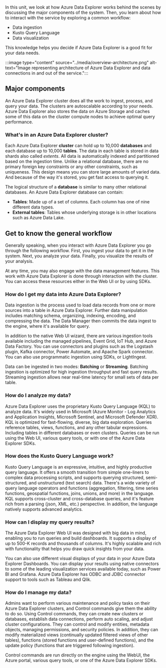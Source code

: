 In this unit, we look at how Azure Data Explorer works behind the scenes by discussing the major components of the system. Then, you learn about how to interact with the service by exploring a common workflow:

- Data ingestion
- Kusto Query Language
- Data visualization

This knowledge helps you decide if Azure Data Explorer is a good fit for your data needs.

:::image type="content" source="../media/overview-architecture.png" alt-text="Image representing architecture of Azure Data Explorer and data connections in and out of the service.":::

## Major components

An Azure Data Explorer cluster does all the work to ingest, process, and query your data. The clusters are autoscalable according to your needs. Azure Data Explorer also stores the data on Azure Storage and caches some of this data on the cluster compute nodes to achieve optimal query performance.

### What's in an Azure Data Explorer cluster?

Each Azure Data Explorer **cluster** can hold up to 10,000 **databases** and each database up to 10,000 **tables**. The data in each table is stored in data shards also called *extents*. All data is automatically indexed and partitioned based on the ingestion time. Unlike a relational database, there are no primary foreign key constraints or any other constraints, such as uniqueness. This design means you can store large amounts of varied data. And because of the way it's stored, you get fast access to querying it.

The logical structure of a **database** is similar to many other relational databases. An Azure Data Explorer database can contain:

- **Tables**: Made up of a set of columns. Each column has one of nine different data types.
- **External tables**: Tables whose underlying storage is in other locations such as Azure Data Lake.

## Get to know the general workflow

Generally speaking, when you interact with Azure Data Explorer you go through the following workflow. First, you ingest your data to get it in the system. Next, you analyze your data. Finally, you visualize the results of your analysis.

At any time, you may also engage with the data management features. This work with Azure Data Explorer is done through interaction with the cluster. You can access these resources either in the Web UI or by using SDKs.

### How do I get my data into Azure Data Explorer?

Data ingestion is the process used to load data records from one or more sources into a table in Azure Data Explorer. Further data manipulation includes matching schema, organizing, indexing, encoding, and compressing the data. The Data Manager then commits the data ingest to the engine, where it's available for query.

In addition to the native Web UI wizard, there are various ingestion tools available including the managed pipelines, Event Grid, IoT Hub, and Azure Data Factory. You can use connectors and plugins such as the Logstash plugin, Kafka connector, Power Automate, and Apache Spark connector. You can also use programmatic ingestion using SDKs, or LightIngest.

Data can be ingested in two modes: **Batching** or **Streaming**. Batching ingestion is optimized for high ingestion throughput and fast query results. Streaming ingestion allows near real-time latency for small sets of data per table.

### How do I analyze my data?

Azure Data Explorer uses the proprietary Kusto Query Language (KQL) to analyze data. It's widely used in Microsoft (Azure Monitor - Log Analytics and Application Insights, Microsoft Sentinel, and Microsoft Defender XDR). KQL is optimized for fast-flowing, diverse, big data exploration. Queries reference tables, views, functions, and any other tabular expressions. Including tables in different databases or even clusters. Queries can be run using the Web UI, various query tools, or with one of the Azure Data Explorer SDKs.

### How does the Kusto Query Language work?

Kusto Query Language is an expressive, intuitive, and highly productive query language. It offers a smooth transition from simple one-liners to complex data processing scripts, and supports querying structured, semi-structured, and unstructured (text search) data. There's a wide variety of query language operators and functions (aggregation, filtering, time series functions, geospatial functions, joins, unions, and more) in the language. KQL supports cross-cluster and cross-database queries, and it's feature rich from a parsing (json, XML, etc.) perspective. In addition, the language natively supports advanced analytics.

### How can I display my query results?

The Azure Data Explorer Web UI was designed with big data in mind, enabling you to run queries and build dashboards. It supports a display of up to 500-K records and thousands of columns. It's highly scalable and rich with functionality that helps you draw quick insights from your data.

You can also use different visual displays of your data in your Azure Data Explorer Dashboards. You can display your results using native connectors to some of the leading visualization services available today, such as Power BI and Grafana. Azure Data Explorer has ODBC and JDBC connector support to tools such as Tableau and Qlik.

### How do I manage my data?

Admins want to perform various maintenance and policy tasks on their Azure Data Explorer clusters, and Control commands give them the ability to do so. Using Control commands, they can create new clusters or databases, establish data connections, perform auto scaling, and adjust cluster configurations. They can control and modify entities, metadata objects, managing permissions, and security policies. In addition, they can modify materialized views (continually updated filtered views of other tables), functions (stored functions and user-defined functions), and the update policy (functions that are triggered following ingestion).

Control commands are run directly on the engine using the WebUI, the Azure portal, various query tools, or one of the Azure Data Explorer SDKs.
